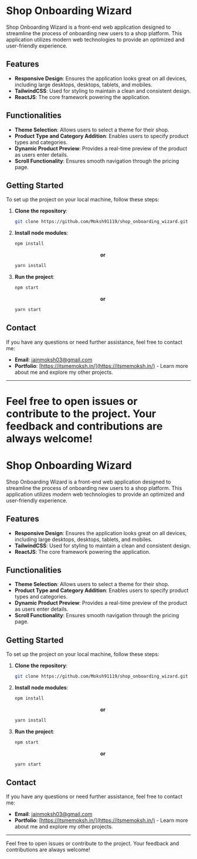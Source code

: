 # Shop Onboarding Wizard

Shop Onboarding Wizard is a front-end web application designed to streamline the process of onboarding new users to a shop platform. This application utilizes modern web technologies to provide an optimized and user-friendly experience.

## Features

- **Responsive Design**: Ensures the application looks great on all devices, including large desktops, desktops, tablets, and mobiles.
- **TailwindCSS**: Used for styling to maintain a clean and consistent design.
- **ReactJS**: The core framework powering the application.

## Functionalities

- **Theme Selection**: Allows users to select a theme for their shop.
- **Product Type and Category Addition**: Enables users to specify product types and categories.
- **Dynamic Product Preview**: Provides a real-time preview of the product as users enter details.
- **Scroll Functionality**: Ensures smooth navigation through the pricing page.

## Getting Started

To set up the project on your local machine, follow these steps:

1. **Clone the repository**:
    ```bash
    git clone https://github.com/Moksh91119/shop_onboarding_wizard.git
    ```
2. **Install node modules**:
    ```bash
    npm install
    ```
    <p align="center">
      <b>or</b>
    </p>
    
    ```bash
    yarn install
    ```
3. **Run the project**:
    ```bash
    npm start
    ```
    <p align="center">
      <b>or</b>
    </p>
    
    ```bash
    yarn start
    ```

## Contact

If you have any questions or need further assistance, feel free to contact me:

- **Email**: [jainmoksh03@gmail.com](mailto:jainmoksh03@gmail.com)
- **Portfolio**: [https://itsmemoksh.in/](https://itsmemoksh.in/) - Learn more about me and explore my other projects.

---

Feel free to open issues or contribute to the project. Your feedback and contributions are always welcome!
=======
# Shop Onboarding Wizard

Shop Onboarding Wizard is a front-end web application designed to streamline the process of onboarding new users to a shop platform. This application utilizes modern web technologies to provide an optimized and user-friendly experience.

## Features

- **Responsive Design**: Ensures the application looks great on all devices, including large desktops, desktops, tablets, and mobiles.
- **TailwindCSS**: Used for styling to maintain a clean and consistent design.
- **ReactJS**: The core framework powering the application.

## Functionalities

- **Theme Selection**: Allows users to select a theme for their shop.
- **Product Type and Category Addition**: Enables users to specify product types and categories.
- **Dynamic Product Preview**: Provides a real-time preview of the product as users enter details.
- **Scroll Functionality**: Ensures smooth navigation through the pricing page.

## Getting Started

To set up the project on your local machine, follow these steps:

1. **Clone the repository**:
    ```bash
    git clone https://github.com/Moksh91119/shop_onboarding_wizard.git
    ```
2. **Install node modules**:
    ```bash
    npm install
    ```
    <p align="center">
      <b>or</b>
    </p>
    
    ```bash
    yarn install
    ```
3. **Run the project**:
    ```bash
    npm start
    ```
    <p align="center">
      <b>or</b>
    </p>
    
    ```bash
    yarn start
    ```

## Contact

If you have any questions or need further assistance, feel free to contact me:

- **Email**: [jainmoksh03@gmail.com](mailto:jainmoksh03@gmail.com)
- **Portfolio**: [https://itsmemoksh.in/](https://itsmemoksh.in/) - Learn more about me and explore my other projects.

---

Feel free to open issues or contribute to the project. Your feedback and contributions are always welcome!
